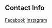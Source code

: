 
## Contact Info

[Facebook](https://www.facebook.com/calinescu.elenaandrada/)
[Instagram](https://www.instagram.com/elenaa_andrada/)
